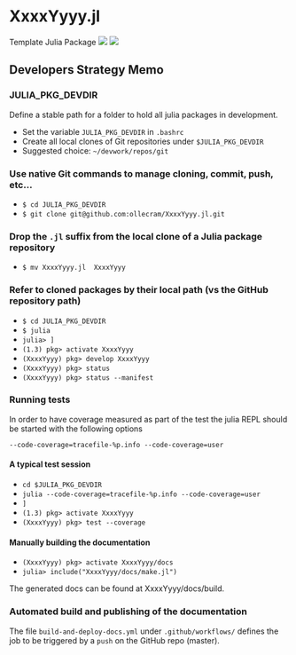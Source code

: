 # XxxxYyyy.jl
Template Julia Package 
[![](https://img.shields.io/badge/docs-stable-blue.svg)](https://ollecram.github.io/XxxxYyyy.jl/stable)
[![](https://img.shields.io/badge/docs-dev-blue.svg)](https://ollecram.github.io/XxxxYyyy.jl/dev)


## Developers Strategy Memo

### JULIA_PKG_DEVDIR
Define a stable path for a folder to hold all julia packages in development. 
- Set the variable `JULIA_PKG_DEVDIR` in `.bashrc`
- Create all local clones of Git repositories under `$JULIA_PKG_DEVDIR`
- Suggested choice: `~/devwork/repos/git`

### Use native Git commands to manage cloning, commit, push, etc...
- `$ cd JULIA_PKG_DEVDIR`
- `$ git clone git@github.com:ollecram/XxxxYyyy.jl.git`


### Drop the `.jl` suffix from the local clone of a Julia package repository 
- `$ mv XxxxYyyy.jl  XxxxYyyy`

### Refer to cloned packages by their local path (vs the GitHub repository path)
- `$ cd JULIA_PKG_DEVDIR`
- `$ julia`
- `julia> ]`
- `(1.3) pkg> activate XxxxYyyy`
- `(XxxxYyyy) pkg> develop XxxxYyyy`
- `(XxxxYyyy) pkg> status`
- `(XxxxYyyy) pkg> status --manifest`

### Running tests
In order to have coverage measured as part of the test the julia REPL should be started with the following options        

`--code-coverage=tracefile-%p.info --code-coverage=user`

#### A typical test session 
- `cd $JULIA_PKG_DEVDIR`
- `julia --code-coverage=tracefile-%p.info --code-coverage=user`
- `]`
- `(1.3) pkg> activate XxxxYyyy`
- `(XxxxYyyy) pkg> test --coverage`

#### Manually building the documentation 
- `(XxxxYyyy) pkg> activate XxxxYyyy/docs`
- `julia> include("XxxxYyyy/docs/make.jl")`

The generated docs can be found at XxxxYyyy/docs/build.

### Automated build and publishing of the documentation
The file `build-and-deploy-docs.yml` under `.github/workflows/` defines the job to be triggered by a `push` on the GitHub repo (master).

